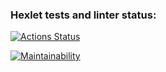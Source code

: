### Hexlet tests and linter status:
[![Actions Status](https://github.com/DmitriySmolin/php-project-45/workflows/hexlet-check/badge.svg)](https://github.com/DmitriySmolin/php-project-45/actions)

[![Maintainability](https://api.codeclimate.com/v1/badges/8450ab124276e3b12131/maintainability)](https://codeclimate.com/github/DmitriySmolin/php-project-45/maintainability)
